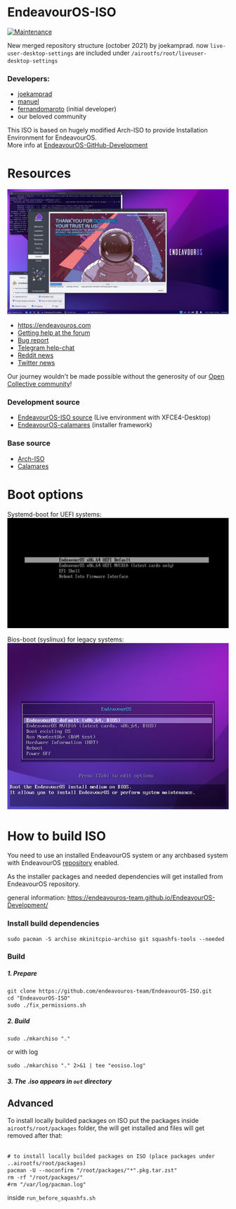 # EndeavourOS-ISO

[![Maintenance](https://img.shields.io/maintenance/yes/2022.svg)]()

New merged repository structure (october 2021) by joekamprad.
now `live-user-desktop-settings` are included under `/airootfs/root/liveuser-desktop-settings`

### Developers:
- [joekamprad](https://github.com/killajoe)
- [manuel](https://github.com/manuel-192)
- [fernandomaroto](https://github.com/Portergos) (initial developer)
- our beloved community

This ISO is based on hugely modified Arch-ISO to provide Installation Environment for EndeavourOS.  
More info at [EndeavourOS-GitHub-Development](https://endeavouros-team.github.io/EndeavourOS-Development/)



# Resources

<img src="https://raw.githubusercontent.com/endeavouros-team/screenshots/master/eos-installer-iso-nov-2021.png" alt="drawing" width="600"/>

- https://endeavouros.com
- [Getting help at the forum](https://forum.endeavouros.com)
- [Bug report](https://forum.endeavouros.com/c/Arch-based-related-questions/bug-reports)
- [Telegram help-chat](https://t.me/Endeavouros)
- [Reddit news](https://www.reddit.com/r/EndeavourOS)
- [Twitter news](https://twitter.com/OsEndeavour)

Our journey wouldn't be made possible without the generosity of our [Open Collective community](https://opencollective.com/endeavouros)!


### Development source

- [EndeavourOS-ISO source](https://github.com/endeavouros-team/EndeavourOS-ISO) (Live environment with XFCE4-Desktop)
- [EndeavourOS-calamares](https://github.com/endeavouros-team/EndeavourOS-calamares) (installer framework)


### Base source

- [Arch-ISO](https://gitlab.archlinux.org/archlinux/archiso)
- [Calamares](https://github.com/calamares/calamares)



# Boot options

Systemd-boot for UEFI systems:  
<img src="https://raw.githubusercontent.com/endeavouros-team/screenshots/master/systemd-boot-iso-nov21.png" alt="drawing" width="600"/>

Bios-boot (syslinux) for legacy systems:  
<img src="https://raw.githubusercontent.com/endeavouros-team/screenshots/master/eos-iso-syslinux-nov2021.png" alt="drawing" width="600"/>



# How to build ISO

You need to use an installed EndeavourOS system or any archbased system with EndeavourOS [repository](https://github.com/endeavouros-team/mirrors) enabled.

As the installer packages and needed dependencies will get installed from EndeavourOS repository.

general information: https://endeavouros-team.github.io/EndeavourOS-Development/

### Install build dependencies

```
sudo pacman -S archiso mkinitcpio-archiso git squashfs-tools --needed
```

### Build

##### 1. Prepare

```
git clone https://github.com/endeavouros-team/EndeavourOS-ISO.git
cd "EndeavourOS-ISO"
sudo ./fix_permissions.sh
```

##### 2. Build

~~~
sudo ./mkarchiso "."
~~~

or with log

~~~
sudo ./mkarchiso "." 2>&1 | tee "eosiso.log"
~~~

##### 3. The .iso appears in `out` directory


## Advanced

To install locally builded packages on ISO put the packages inside `airootfs/root/packages` folder, the will get installed and files will get removed after that:

```

# to install locally builded packages on ISO (place packages under ..airootfs/root/packages)
pacman -U --noconfirm "/root/packages/"*".pkg.tar.zst"
rm -rf "/root/packages/"
#rm "/var/log/pacman.log"
```
inside `run_before_squashfs.sh` 
